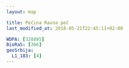 ```yaml
---
layout: map

title: Pećina Ravna peć
last_modified_at: 2018-05-21T22:45:11+02:00

WDPA: [328895]
BioRaS: [366]
geoSrbija:
  L1_183: [4]
---
```

